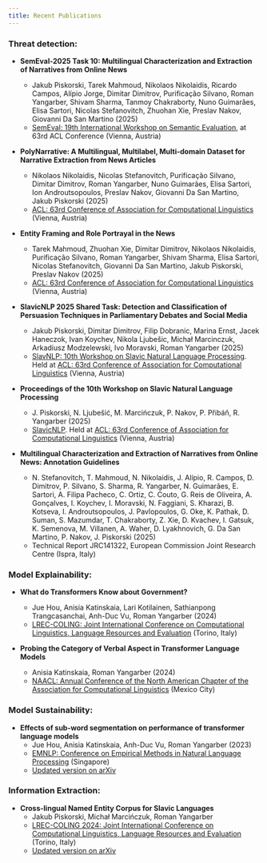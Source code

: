```yaml
---
title: Recent Publications
---
```


### Threat detection:

- __SemEval-2025 Task 10: Multilingual Characterization and Extraction of Narratives from Online News__
  - Jakub Piskorski, Tarek Mahmoud, Nikolaos Nikolaidis, Ricardo Campos, Alípio Jorge, Dimitar Dimitrov, Purificação Silvano, Roman Yangarber, Shivam Sharma, Tanmoy Chakraborty, Nuno Guimarães, Elisa Sartori, Nicolas Stefanovitch, Zhuohan Xie, Preslav Nakov, Giovanni Da San Martino (2025)
  - [SemEval: 19th International Workshop on Semantic Evaluation](https://2025.aclweb.org/), at 63rd ACL Conference (Vienna, Austria)


- __PolyNarrative: A Multilingual, Multilabel, Multi-domain Dataset for Narrative Extraction from News Articles__
  - Nikolaos Nikolaidis, Nicolas Stefanovitch, Purificação Silvano, Dimitar Dimitrov, Roman Yangarber, Nuno Guimarães, Elisa Sartori, Ion Androutsopoulos, Preslav Nakov, Giovanni Da San Martino, Jakub Piskorski (2025)
  - [ACL: 63rd Conference of Association for Computational Linguistics](https://2025.aclweb.org/) (Vienna, Austria)


- __Entity Framing and Role Portrayal in the News__
  - Tarek Mahmoud, Zhuohan Xie, Dimitar Dimitrov, Nikolaos Nikolaidis, Purificação Silvano, Roman Yangarber, Shivam Sharma, Elisa Sartori, Nicolas Stefanovitch, Giovanni Da San Martino, Jakub Piskorski, Preslav Nakov (2025)
  - [ACL: 63rd Conference of Association for Computational Linguistics](https://2025.aclweb.org/) (Vienna, Austria)


- __SlavicNLP 2025 Shared Task: Detection and Classification of Persuasion Techniques in Parliamentary Debates and Social Media__
  - Jakub Piskorski, Dimitar Dimitrov, Filip Dobranic, Marina Ernst, Jacek Haneczok, Ivan Koychev, Nikola Ljubešic, Michał Marcinczuk, Arkadiusz Modzelewski, Ivo Moravski, Roman Yangarber (2025)
  - [SlavNLP: 10th Workshop on Slavic Natural Language Processing](https://bsnlp.cs.helsinki.fi/). Held at [ACL: 63rd Conference of Association for Computational Linguistics](https://2025.aclweb.org/) (Vienna, Austria)


- __Proceedings of the 10th Workshop on Slavic Natural Language Processing__
  - J. Piskorski, N. Ljubešić, M. Marcińczuk, P. Nakov, P. Přibáň, R. Yangarber (2025)
  - [SlavicNLP](https://bsnlp.cs.helsinki.fi/). Held at [ACL: 63rd Conference of Association for Computational Linguistics](https://2025.aclweb.org/) (Vienna, Austria)


- __Multilingual Characterization and Extraction of Narratives from Online News: Annotation Guidelines__
  - N. Stefanovitch, T. Mahmoud, N. Nikolaidis, J. Alípio, R. Campos, D. Dimitrov, P. Silvano, S. Sharma, R. Yangarber, N. Guimarães, E. Sartori, A. Filipa Pacheco, C. Ortiz, C. Couto, G. Reis de Oliveira, A. Gonçalves, I. Koychev, I. Moravski, N. Faggiani, S. Kharazi, B. Kotseva, I. Androutsopoulos, J. Pavlopoulos, G. Oke, K. Pathak, D. Suman, S. Mazumdar, T. Chakraborty, Z. Xie, D. Kvachev, I. Gatsuk, K. Semenova, M. Villanen, A. Waher, D. Lyakhnovich, G. Da San Martino, P. Nakov, J. Piskorski (2025)
  - Technical Report JRC141322, European Commission Joint Research Centre (Ispra, Italy)



### Model Explainability:

- __What do Transformers Know about Government?__
  - Jue Hou, Anisia Katinskaia, Lari Kotilainen, Sathianpong Trangcasanchai, Anh-Duc Vu, Roman Yangarber (2024)
  - [LREC-COLING: Joint International Conference on Computational Linguistics, Language Resources and Evaluation](https://lrec-coling-2024.org/) (Torino, Italy)


- __Probing the Category of Verbal Aspect in Transformer Language Models__
  - Anisia Katinskaia, Roman Yangarber (2024)
  - [NAACL: Annual Conference of the North American Chapter of the Association for Computational Linguistics](https://2024.naacl.org/) (Mexico City)


### Model Sustainability:

- __Effects of sub-word segmentation on performance of transformer language models__
  - Jue Hou, Anisia Katinskaia, Anh-Duc Vu, Roman Yangarber (2023)
  - [EMNLP: Conference on Empirical Methods in Natural Language Processing](https://aclanthology.org/2023.emnlp-main.459/) (Singapore)
  - [Updated version on arXiv](https://arxiv.org/abs/2305.05480)


### Information Extraction:

- __Cross-lingual Named Entity Corpus for Slavic Languages__
  - Jakub Piskorski, Michał Marcińczuk, Roman Yangarber
  - [LREC-COLING 2024: Joint International Conference on Computational Linguistics, Language Resources and Evaluation](https://lrec-coling-2024.org/) (Torino, Italy)
  - [Updated version on arXiv](https://arxiv.org/abs/2404.00482)
